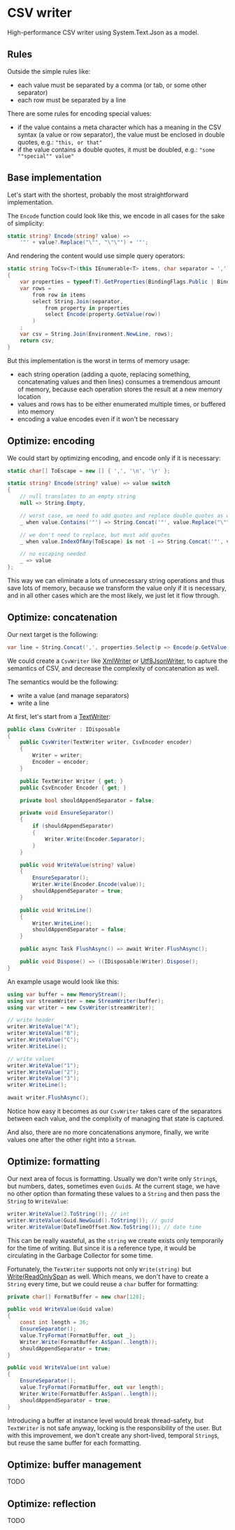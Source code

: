 # CSV writer
High-performance CSV writer using System.Text.Json as a model.

## Rules
Outside the simple rules like:
 - each value must be separated by a comma (or tab, or some other separator)
 - each row must be separated by a line

There are some rules for encoding special values:
 - if the value contains a meta character which has a meaning in the CSV syntax (a value or row separator),
   the value must be enclosed in double quotes, e.g.: `"this, or that"`
 - if the value contains a double quotes, it must be doubled, e.g.: `"some ""special"" value"`

## Base implementation
Let's start with the shortest, probably the most straightforward implementation.

The `Encode` function could look like this, we encode in all cases for the sake of simplicity:
```cs
static string? Encode(string? value) =>
	'"' + value?.Replace("\"", "\"\"") + '"';
```

And rendering the content would use simple query operators:
```cs
static string ToCsv<T>(this IEnumerable<T> items, char separator = ',')
{
	var properties = typeof(T).GetProperties(BindingFlags.Public | BindingFlags.Instance);
	var rows =
		from row in items
		select String.Join(separator, 
			from property in properties
			select Encode(property.GetValue(row))
		)
	;
	var csv = String.Join(Environment.NewLine, rows);
	return csv;
}
```

But this implementation is the worst in terms of memory usage:
 - each string operation (adding a quote, replacing something, concatenating values and then lines) consumes a tremendous amount of memory, because each operation stores the result at a new memory location
 - values and rows has to be either enumerated multiple times, or buffered into memory
 - encoding a value encodes even if it won't be necessary

## Optimize: encoding
We could start by optimizing encoding, and encode only if it is necessary:

```cs
static char[] ToEscape = new [] { ',', '\n', '\r' };

static string? Encode(string? value) => value switch
{
	// null translates to an empty string
    null => String.Empty,

	// worst case, we need to add quotes and replace double quotes as well
    _ when value.Contains('"') => String.Concat('"', value.Replace("\"", "\"\""), '"'),

	// we don't need to replace, but must add quotes
    _ when value.IndexOfAny(ToEscape) is not -1 => String.Concat('"', value, '"'),

	// no escaping needed
    _ => value
};
```

This way we can eliminate a lots of unnecessary string operations and thus save lots of memory,
because we transform the value only if it is necessary, and in all other cases which are the most likely,
we just let it flow through.

## Optimize: concatenation
Our next target is the following:
```cs
var line = String.Concat(',', properties.Select(p => Encode(p.GetValue(row))));
```

We could create a `CsvWriter` like [XmlWriter](https://docs.microsoft.com/en-us/dotnet/api/system.xml.xmlwriter) or [Utf8JsonWriter](https://docs.microsoft.com/en-us/dotnet/api/system.text.json.utf8jsonwriter),
to capture the semantics of CSV, and decrease the complexity of concatenation as well.

The semantics would be the following:
 - write a value (and manage separators)
 - write a line

At first, let's start from a [TextWriter](https://docs.microsoft.com/en-us/dotnet/api/system.io.textwriter):
```cs
public class CsvWriter : IDisposable
{
    public CsvWriter(TextWriter writer, CsvEncoder encoder)
    {
        Writer = writer;
        Encoder = encoder;
    }

    public TextWriter Writer { get; }
    public CsvEncoder Encoder { get; }

    private bool shouldAppendSeparator = false;

    private void EnsureSeparator()
    {
        if (shouldAppendSeparator)
        {
            Writer.Write(Encoder.Separator);
        }
    }

    public void WriteValue(string? value)
    {
        EnsureSeparator();
        Writer.Write(Encoder.Encode(value));
        shouldAppendSeparator = true;
    }

    public void WriteLine()
    {
        Writer.WriteLine();
        shouldAppendSeparator = false;
    }

    public async Task FlushAsync() => await Writer.FlushAsync();

    public void Dispose() => ((IDisposable)Writer).Dispose();
}
```

An example usage would look like this:
```cs
using var buffer = new MemoryStream();
using var streamWriter = new StreamWriter(buffer);
using var writer = new CsvWriter(streamWriter);

// write header
writer.WriteValue("A");
writer.WriteValue("B");
writer.WriteValue("C");
writer.WriteLine();

// write values
writer.WriteValue("1");
writer.WriteValue("2");
writer.WriteValue("3");
writer.WriteLine();

await writer.FlushAsync();
```

Notice how easy it becomes as our `CsvWriter` takes care of the separators between each value, and the complixity of managing that state is captured.

And also, there are no more concatenations anymore, finally, we write values one after the other right into a `Stream`.

## Optimize: formatting
Our next area of focus is formatting. Usually we don't write only `String`s, but numbers, dates, sometimes even `Guid`s. At the current stage, we have no other option than formating these values to a `String` and then pass the `String` to `WriteValue`:
```cs
writer.WriteValue(2.ToString()); // int
writer.WriteValue(Guid.NewGuid().ToString()); // guid
writer.WriteValue(DateTimeOffset.Now.ToString()); // date time
```

This can be really wasteful, as the `string` we create exists only temporarily for the time of writing. But since it is a reference type, it would be circulating in the Garbage Collector for some time.

Fortunately, the `TextWriter` supports not only `Write(string)` but [Write(ReadOnlySpan<char>](https://docs.microsoft.com/en-us/dotnet/api/system.io.textwriter.write?#System_IO_TextWriter_Write_System_ReadOnlySpan_System_Char__) as well. Which means, we don't have to create a `String` every time, but we could reuse a `char` buffer for formatting:
```cs
private char[] FormatBuffer = new char[128];

public void WriteValue(Guid value)
{
    const int length = 36;
    EnsureSeparator();
    value.TryFormat(FormatBuffer, out _);
    Writer.Write(FormatBuffer.AsSpan(..length));
    shouldAppendSeparator = true;
}

public void WriteValue(int value)
{
    EnsureSeparator();
    value.TryFormat(FormatBuffer, out var length);
    Writer.Write(FormatBuffer.AsSpan(..length));
    shouldAppendSeparator = true;
}
```

Introducing a buffer at instance level would break thread-safety, but `TextWriter` is not safe anyway, locking is the responsibility of the user.
But with this improvement, we don't create any short-lived, temporal `String`s, but reuse the same buffer for each formatting.

## Optimize: buffer management
TODO

## Optimize: reflection
TODO
